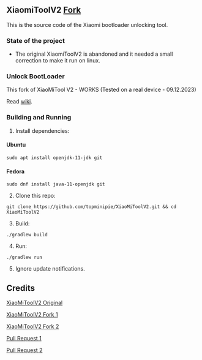 ## XiaomiToolV2 [Fork](https://github.com/francescotescari/XiaoMiToolV2/compare/refactor/distribution...topminipie:XiaoMiToolV2:main)

This is the source code of the Xiaomi bootloader unlocking tool.

### State of the project
  - The original XiaomiToolV2 is abandoned and it needed a small correction to make it run on linux.

### Unlock BootLoader

This fork of XiaoMiTool V2 - WORKS (Tested on a real device - 09.12.2023)

Read [wiki](https://github.com/topminipie/XiaoMiToolV2/wiki/Unlock-BootLoader).

### Building and Running 

1. Install dependencies:

#### Ubuntu
```
sudo apt install openjdk-11-jdk git
```

#### Fedora
```
sudo dnf install java-11-openjdk git
```

2. Clone this repo:
```
git clone https://github.com/topminipie/XiaoMiToolV2.git && cd XiaoMiToolV2
```
3. Build:
```
./gradlew build
```

4. Run:
```
./gradlew run
```
5. Ignore update notifications.

## Credits

[XiaoMiToolV2 Original](https://github.com/francescotescari/XiaoMiToolV2)

[XiaoMiToolV2 Fork 1](https://github.com/Nik-Kot/XiaoMiToolV2/tree/linux)

[XiaoMiToolV2 Fork 2](https://github.com/tkapias/XiaoMiToolV2)

[Pull Request 1](https://github.com/francescotescari/XiaoMiToolV2/pull/103)

[Pull Request 2](https://github.com/francescotescari/XiaoMiToolV2/pull/98)
